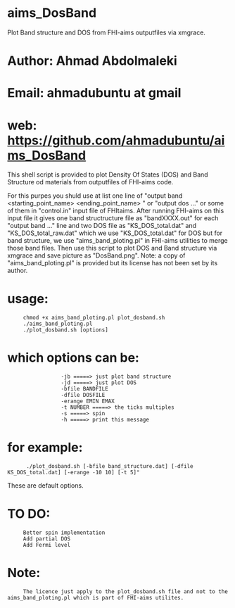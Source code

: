 # aims_DosBand
Plot Band structure and DOS from FHI-aims outputfiles via xmgrace.


#  Author: Ahmad Abdolmaleki                                                                      
#  Email: ahmadubuntu at gmail
#  web: https://github.com/ahmadubuntu/aims_DosBand 


This shell script is provided to plot Density Of States (DOS) and Band Structure od materials from outputfiles of FHI-aims code.

For this purpes you shuld use at list one line of "output band <start> <end> <npoints> <starting_point_name> <ending_point_name> " or "output dos ..." or some of them in "control.in" input file of FHItaims. After running FHI-aims on this input file it gives one band structructure file as "bandXXXX.out" for each "output band ..." line and two DOS file as "KS_DOS_total.dat" and "KS_DOS_total_raw.dat" which we use "KS_DOS_total.dat" for DOS but for band structure, we use "aims_band_ploting.pl" in FHI-aims utilities to merge those band files. Then use this script to plot DOS and Band structure via xmgrace and save picture as "DosBand.png". 
Note: a copy of "aims_band_ploting.pl" is provided but its license has not been set by its author.

#  usage:
         chmod +x aims_band_ploting.pl plot_dosband.sh
         ./aims_band_ploting.pl
         ./plot_dosband.sh [options]
#  which options can be:
                     -jb =====> just plot band structure
                     -jd =====> just plot DOS
                     -bfile BANDFILE
                     -dfile DOSFILE
                     -erange EMIN EMAX
                     -t NUMBER =====> the ticks multiples
                     -s =====> spin
                     -h =====> print this message
#  for example:
          ./plot_dosband.sh [-bfile band_structure.dat] [-dfile KS_DOS_total.dat] [-erange -10 10] [-t 5]" 
These are default options.

# TO DO:
         Better spin implementation
         Add partial DOS
         Add Fermi level
         
# Note:
         The licence just apply to the plot_dosband.sh file and not to the aims_band_ploting.pl which is part of FHI-aims utilites.
